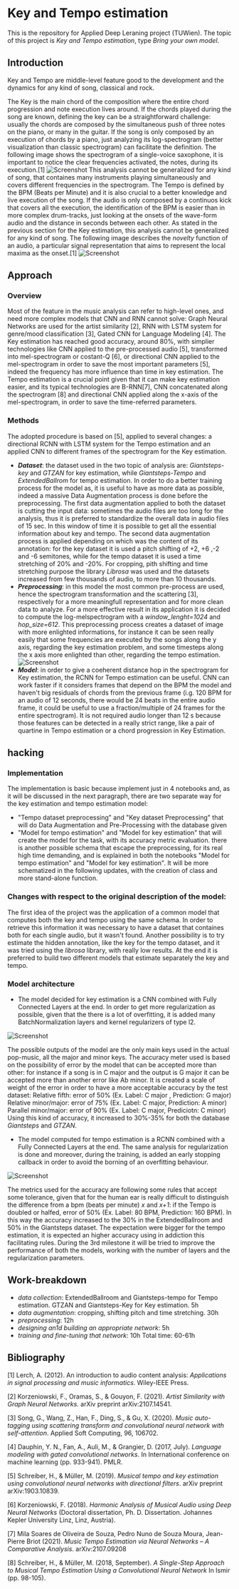 # Key and Tempo estimation
This is the repository for Applied Deep Leraning project (TUWien). The topic of this project is _Key and Tempo estimation_, type _Bring your own model_.

## Introduction

Key and Tempo are middle-level feature good to the development and the dynamics for any kind of song, classical and rock. 

The Key is the main chord of the composition where the entire chord progression and note execution lives around. If the chords played during the song are known, defining the key can be a straightforward challenge: usually the chords are composed by the simultaneous push of three notes on the piano, or many in the guitar. If the song is only composed by an execution of chords by a piano, just analyzing its log-spectrogram (better visualization than classic spectrogram) can facilitate the definition.
The following image shows the spectrogram of a single-voice saxophone, it is important to notice the clear frequencies activated, the notes, during its execution.[1]
![Screenshot](spettrogramma.png) 
This analysis cannot be generalized for any kind of song, that containes many instruments playing simultaneously and covers different frequencies in the spectrogram.
The Tempo is defined by the BPM (Beats per Minute) and it is also crucial to a better knowledge and live execution of the song. If the audio is only composed by a continuos kick that covers all the execution, the identification of the BPM is easier than in more complex drum-tracks, just looking at the onsets of the wave-form audio and the distance in seconds between each other. As stated in the previous section for the Key estimation, this analysis cannot be generalized for any kind of song. The following image describes the _novelty_ function of an audio, a particular signal representation that aims to represent the local maxima as the onset.[1]
![Screenshot](on_set_detection.png)

## Approach

### Overview

Most of the feature in the music analysis can refer to high-level ones, and need more complex models that CNN and RNN cannot solve: Graph Neural Networks are used for the artist similarity [2], RNN with LSTM system for genre/mood classification [3], Gated CNN for Language Modeling [4].
The Key estimation has reached good accuracy, around 80%, with simplier technologies like CNN applied to the pre-processed audio [5], transformed into mel-spectrogram or costant-Q [6], or directional CNN applied to the mel-spectrogram in order to save the most important parameters [5], indeed the frequency has more influence than time in key estimation. The Tempo estimation is a crucial point given that it can make key estimation easier, and its typical technologies are B-RNN[7], CNN concatenated along the spectrogram [8] and directional CNN applied along the x-axis of the mel-spectrogram, in order to save the time-referred parameters.

### Methods
The adopted procedure is based on [5], applied to several changes: a directional RCNN with LSTM system for the Tempo estimation and an applied CNN  to different frames of the spectrogram for the Key estimation.
- *__Dataset__*: the dataset used in the two topic of analysis are: _Giantsteps-key_ and _GTZAN_ for key estimation, while _Giantsteps-Tempo_ and _ExtendedBallrom_ for tempo estimation. In order to do a better training process for the model as, it is useful to have as more data as possible, indeed a massive Data Augmentation process is done before the preprocessing. The first data augmentation applied to both the dataset is cutting the input data: sometimes the audio files are too long for the analysis, thus it is preferred to standardize the overall data in audio files of 15 sec. In this window of time it is possible to get all the essential information about key and tempo. The second data augmentation process is applied depending on which was the content of its annotation: for the key dataset it is used a pitch shifting of +2, +6 ,-2 and -6 semitones, while for the tempo dataset it is used a time stretching of 20% and -20%. For cropping, pith shifting and time stretching purpose the library _Librosa_ was used and the datasets increased from few thousands of audio, to more than 10 thousands. 
- *__Preprocessing__*: in this model the most common pre-process are used, hence the spectrogram transformation and the scattering [3], respectively for a more meaningfull representation and for more clean data to analyze. For a more effective result in its application it is decided to compute the log-melspectrogram with a _window_lenght=1024_ and _hop_size=612_. This preprocessing process creates a dataset of image with more enlighted informations, for instance it can be seen really easily that some frequencies are executed by the songs along the y axis, regarding the key estimation problem, and some timesteps along the x axis more enlighted than other, regarding the tempo estimation.
![Screenshot](101003.jpeg) 
- *__Model__*: in order to give a coeherent distance hop in the spectrogram for Key estimation, the RCNN for Tempo estimation can be useful. CNN can work faster if it considers frames that depend on the BPM the model and haven't big residuals of chords from the previous frame (i.g. 120 BPM for an audio of 12 seconds, there would be 24 beats in the entire audio frame, it could be useful to use a fraction/multiple of 24 frames for the entire spectrogram). It is not required audio longer than 12 s because those features can be detected in a really strict range, like a pair of quartine in Tempo estimation or a chord progression in Key Estimation. 


## hacking
### Implementation
The implementation is basic because implement just in 4 notebooks and, as it will be discussed in the next paragraph, there are two separate way for the key estimation and tempo estimation model:
- "Tempo dataset preprocessing" and "Key dataset Preprocessing" that will do Data Augmentation and Pre-Processing with the database given
-  "Model for tempo estimation" and "Model for key estimation" that will create the model for the task, with its accuracy metric evaluation.
there is another possible schema that escape the preprocessing, for its real high time demanding, and is explained in both the notebooks "Model for tempo estimation" and "Model for key estimation". It will be more schematized in the following updates, with the creation of class and more stand-alone function.
### Changes with respect to the original description of the model:
The first idea of the project was the application of a common model that computes both the key and tempo using the same schema. In order to retrieve this information it was necessary to have a dataset that containes both for each single audio, but it wasn't found. Another possibility is to try estimate the hidden annotation, like the key for the tempo dataset, and it was tried using the _librosa_ library, with really low results. At the end it is preferred to build two different models that estimate separately the key and tempo.
### Model architecture 
- The model decided for key estimation is a CNN combined with Fully Connected Layers at the end. In order to get more regularization as possible, given that the there is a lot of overfitting, it is added many BatchNormalization layers and kernel regularizers of type l2.

![Screenshot](schema_key.png)

The possible outputs of the model are the only main keys used in the actual pop-music, all the major and minor keys. The accuracy meter used is based on the possibility of error by the model that can be accepted more than other: for instance if a song is in C major and the output is G major it can be accepted more than another error like Ab minor. It is created a scale of weight of the error in order to have a more acceptable accuracy by the test dataset:
Relative fifth: error of 50% (Ex. Label: C major , Prediction: G major)
Relative minor/major: error of 75% (Ex. Label: C major, Prediction: A minor)
Parallel minor/major: error of 90% (Ex. Label: C major, Prediciotn: C minor)
Using this kind of accuracy, it increased to 30%-35% for both the database _Giantsteps_ and _GTZAN_. 
- The model computed for tempo estimation is a RCNN combined with a Fully Connected Layers at the end. The same analysis for regularization is done and moreover, during the training, is added an early stopping callback in order to avoid the borning of an overfitting behaviour.

![Screenshot](schema_tempo.png)

The metrics used for the accuracy are following some rules that accept some tolerance, given that for the human ear is really difficult to distinguish the difference from a bpm (beats per minute) _x_ and _x+1_: 
if the Tempo is doubled or halfed, error of 50% (Ex. Label: 80 BPM, Prediction: 160 BPM).
In this way the accuracy increased to the 30% in the ExtendedBallroom and 50% in the Giantsteps dataset.
The expectation were bigger for the tempo estimation, it is expected an higher accuracy using in addiction this facilitating rules. During the 3rd milestone it will be tried to improve the performance of both the models, working with the number of layers and the regularization parameters.
## Work-breakdown 
- _data collection_: ExtendedBallroom and Giantsteps-tempo for Tempo estimation. GTZAN and Giantsteps-Key for Key estimation. 5h
- _data augmentation_: cropping, shifting pitch and time stretching. 30h
- _preprocessing_: 12h
- _designing an1d building an appropriate network_: 5h
- _training and fine-tuning that network_: 10h 
Total time: 60-61h

## Bibliography
[1] Lerch, A. (2012). An introduction to audio content analysis: _Applications in signal processing and music informatics_. Wiley-IEEE Press.

[2] Korzeniowski, F., Oramas, S., & Gouyon, F. (2021). _Artist Similarity with Graph Neural Networks_. arXiv preprint arXiv:2107.14541.

[3] Song, G., Wang, Z., Han, F., Ding, S., & Gu, X. (2020). _Music auto-tagging using scattering transform and convolutional neural network with self-attention_. Applied Soft Computing, 96, 106702.

[4] Dauphin, Y. N., Fan, A., Auli, M., & Grangier, D. (2017, July). _Language modeling with gated convolutional networks_. In International conference on machine learning (pp. 933-941). PMLR.

[5] Schreiber, H., & Müller, M. (2019). _Musical tempo and key estimation using convolutional neural networks with directional filters_. arXiv preprint arXiv:1903.10839.

[6] Korzeniowski, F. (2018). _Harmonic Analysis of Musical Audio using Deep Neural Networks_ (Doctoral dissertation, Ph. D. Dissertation. Johannes Kepler University Linz, Linz, Austria).

[7] Mila Soares de Oliveira de Souza, Pedro Nuno de Souza Moura, Jean-Pierre Briot (2021). _Music Tempo Estimation via Neural Networks – A Comparative Analysis_. arXiv:2107.09208

[8] Schreiber, H., & Müller, M. (2018, September). _A Single-Step Approach to Musical Tempo Estimation Using a Convolutional Neural Network_ In Ismir (pp. 98-105).
